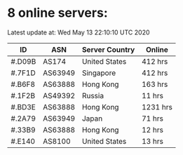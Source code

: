 # 8 online servers:

Latest update at: Wed May 13 22:10:10 UTC 2020

| ID | ASN | Server Country | Online |
| -- | --- | -------------- | ------ |
| #.D09B | AS174 | United States | 412 hrs |
| #.7F1D | AS63949 | Singapore | 412 hrs |
| #.B6F8 | AS63888 | Hong Kong | 163 hrs |
| #.1F2B | AS49392 | Russia | 11 hrs |
| #.BD3E | AS63888 | Hong Kong | 1231 hrs |
| #.2A79 | AS63949 | Japan | 71 hrs |
| #.33B9 | AS63888 | Hong Kong | 12 hrs |
| #.E140 | AS8100 | United States | 13 hrs |

